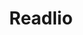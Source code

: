 ---
layout: project
order: 2
title: Readlio
desc: Platform for teachers to track student reading, with over 2700 users to date.
type: Projects
language: Ruby on Rails
main_image_url: "/assets/images/readlio.png"
link: "https://readlio.com"
---
